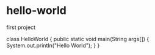 # hello-world
first project


class HelloWorld
{
   public static void main(String args[])
   {
      System.out.println("Hello World");
   }
}
